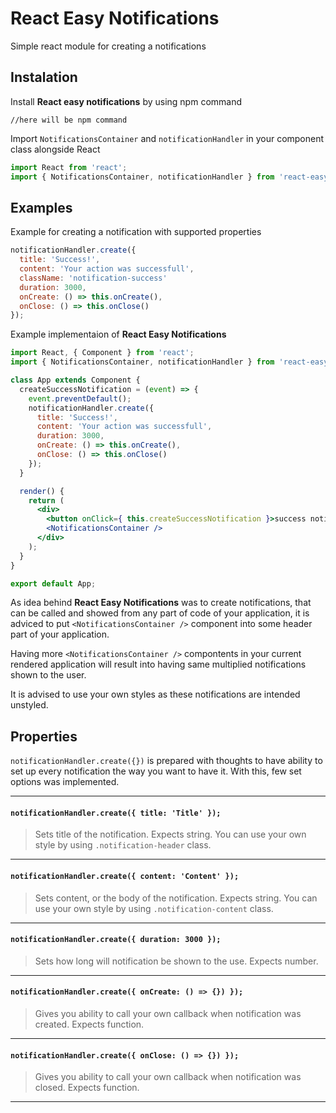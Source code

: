 # React Easy Notifications
Simple react module for creating a notifications
## Instalation
Install **React easy notifications** by using npm command
```
//here will be npm command
```

Import `NotificationsContainer` and `notificationHandler` in your component class alongside React
```jsx
import React from 'react';
import { NotificationsContainer, notificationHandler } from 'react-easy-notifications';
```

## Examples

Example for creating a notification with supported properties
```jsx
notificationHandler.create({
  title: 'Success!',
  content: 'Your action was successfull',
  className: 'notification-success'
  duration: 3000,
  onCreate: () => this.onCreate(),
  onClose: () => this.onClose()
});
```
Example implementaion of **React Easy Notifications**
```jsx
import React, { Component } from 'react';
import { NotificationsContainer, notificationHandler } from 'react-easy-notifications';

class App extends Component {
  createSuccessNotification = (event) => {
    event.preventDefault();
    notificationHandler.create({
      title: 'Success!',
      content: 'Your action was successfull',
      duration: 3000,
      onCreate: () => this.onCreate(),
      onClose: () => this.onClose()
    });
  }

  render() {
    return (
      <div>
        <button onClick={ this.createSuccessNotification }>success notification</button>
        <NotificationsContainer />
      </div>
    );
  }
}

export default App;
```

As idea behind **React Easy Notifications** was to create notifications, that can be called and showed from any part of code of your application, it is adviced to put `<NotificationsContainer />` component into some header part of your application.

Having more `<NotificationsContainer />` compontents in your current rendered application will result into having same multiplied notifications shown to the user.

It is advised to use your own styles as these notifications are intended unstyled.

## Properties
`notificationHandler.create({})` is prepared with thoughts to have ability to set up every notification the way you want to have it. With this, few set options was implemented.

---
#### `notificationHandler.create({ title: 'Title' });`
>Sets title of the notification. Expects string. You can use your own style by using `.notification-header` class.
---
#### `notificationHandler.create({ content: 'Content' });`
> Sets content, or the body of the notification. Expects string. You can use your own style by using `.notification-content` class.
---
#### `notificationHandler.create({ duration: 3000 });`
> Sets how long will notification be shown to the use. Expects number.
---
#### `notificationHandler.create({ onCreate: () => {}) });`
> Gives you ability to call your own callback when notification was created. Expects function.
---
#### `notificationHandler.create({ onClose: () => {}) });`
> Gives you ability to call your own callback when notification was closed. Expects function.
---